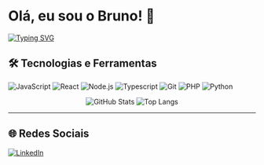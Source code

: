 # Olá, eu sou o Bruno! 👋

[![Typing SVG](https://readme-typing-svg.herokuapp.com?color=36F&lines=FullStack+Developer;Web3+Developer)](https://git.io/typing-svg)

## 🛠️ Tecnologias e Ferramentas

![JavaScript](https://img.shields.io/badge/JavaScript-F7DF1E?style=for-the-badge&logo=javascript&logoColor=black)
![React](https://img.shields.io/badge/React-20232A?style=for-the-badge&logo=react&logoColor=61DAFB)
![Node.js](https://img.shields.io/badge/Node.js-339933?style=for-the-badge&logo=nodedotjs&logoColor=white)
![Typescript](https://img.shields.io/badge/Typescript-3179C7?style=for-the-badge&logo=typescript&logoColor=white)
![Git](https://img.shields.io/badge/Git-F05032?style=for-the-badge&logo=git&logoColor=white)
![PHP](https://img.shields.io/badge/PHP-7D7EC0?style=for-the-badge&logo=php&logoColor=white)
![Python](https://img.shields.io/badge/Python-7D7EC0?style=for-the-badge&logo=python&logoColor=white)

<div align="center">

![GitHub Stats](https://github-readme-stats.vercel.app/api?username=brunosantosss&show_icons=true&theme=dark&hide_title=true&card_width=450) ![Top Langs](https://github-readme-stats.vercel.app/api/top-langs/?username=brunosantosss&layout=compact&bg_color=151515&title_color=ffffff&text_color=9F9F9F&card_width=320) 

</div>

---

## 🌐 Redes Sociais
[![LinkedIn](https://img.shields.io/badge/LinkedIn-0A66C2?style=for-the-badge&logo=linkedin&logoColor=white)](www.linkedin.com/in/brunosantos3s)
